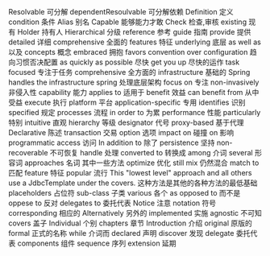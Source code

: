Resolvable   可分解 dependentResoulvable 可分解依赖
Definition   定义
condition    条件
Alias    别名
Capable 能够能力才敢
Check 检查,审核
existing 现有
Holder 持有人
Hierarchical 分级
reference  参考
guide 指南
provide 提供
detailed 详细
comprehensive 全面的
features 特征
underlying 底层
as well as 以及
concepts 概念
embraced 拥抱
favors convention over configuration 趋向习惯否决配置
as quickly as possible 尽快
get you up 尽快的运作
task focused 专注于任务
comprehensive  全方面的
infrastructure 基础的
Spring handles the infrastructure spring 处理底层架构
focus on 专注
non-invasively 非侵入性
capability  能力
applies to 适用于
benefit 效益 can benefit from  从中受益
execute  执行
platform 平台
application-specific 专用
identifies  识别
specified  规定
processes 流程
in order to 为累
performance 性能
particularly 特别
intuitive 直观
hierarchy 等级
designator 代号
proxy-based 基于代理
Declarative 陈述
transaction 交易
option  选项
 impact on  碰撞 on 影响
 programmatic 
 access 访问
 In addition to 除了
 persistence  坚持
non-recoverable 不可恢复
handle 处理
converted to 转换成
 among 介词 several 形容词 approaches 名词 其中一些方法
optimize 优化
still mix 仍然混合
match to 匹配
feature 特征
popular 流行
This "lowest level" approach and all others use a JdbcTemplate under the covers. 这种方法是其他的各种方法的最低基础
placeholders 占位符
sub-class 子类
various 各个
as opposed to 而不是
oppese to 反对
delegates to 委托代表
Notice 注意
notation 符号
corresponding 相应的
Alternatively 另外的
implemented 实施
agnostic 不可知
covers 盖子
Individual 个别
chapters 章节
Introduction 介绍
original 原版的
formal 正式的名称
while 介词而
declared 声明
discover 发现
delegate 委托代表
components 组件
sequence 序列
extension 延期




